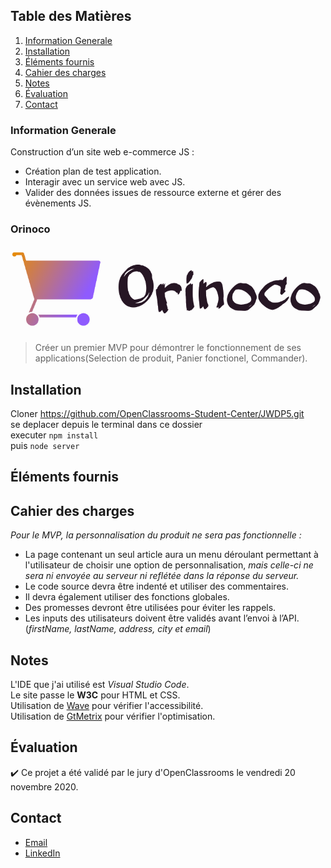 ## Table des Matières
1. [Information Generale](#Information-Generale)
2. [Installation](#Installation)
3. [Éléments fournis](#Éléments-fournis)
4. [Cahier des charges](#Cahier-des-charges)
5. [Notes](#Notes)
6. [Évaluation](#Évaluation)
7. [Contact](#Contact)

### Information Generale
Construction d’un site web e-commerce JS :
* Création plan de test application. 
* Interagir avec un service web avec JS.
* Valider des données issues de ressource externe et gérer des évènements JS.

### Orinoco

![Image text](https://github.com/John-Gate/jeanchristianbarriere_5_23112020/blob/main/logo.png)
>Créer un premier MVP pour démontrer le fonctionnement de ses applications(Selection de produit, Panier fonctionel, Commander).  

## Installation
Cloner  https://github.com/OpenClassrooms-Student-Center/JWDP5.git   
se deplacer depuis le terminal dans ce dossier  
executer `npm install`  
puis `node server`

## Éléments fournis


##  Cahier des charges
_Pour le MVP, la personnalisation du produit ne sera pas fonctionnelle :_  
* La page contenant un seul article aura un menu déroulant permettant à l'utilisateur de choisir une option de personnalisation,
*mais celle-ci ne sera ni envoyée au serveur*
*ni reflétée dans la réponse du serveur.*
* Le code source devra être indenté et utiliser des commentaires.
* Il devra également utiliser des fonctions globales.
* Des promesses devront être utilisées pour éviter les rappels.
* Les inputs des utilisateurs doivent être validés avant l’envoi à l’API. (*firstName, lastName, address, city et email*)

## Notes
L'IDE que j'ai utilisé est *Visual Studio Code*.  
Le site passe le **W3C** pour HTML et CSS.  
Utilisation de [Wave](https://wave.webaim.org/) pour vérifier l'accessibilité.  
Utilisation de [GtMetrix](https://gtmetrix.com/) pour vérifier l'optimisation.

## Évaluation
:heavy_check_mark: Ce projet a été validé par le jury d'OpenClassrooms le vendredi 20 novembre 2020.

## Contact
* [Email](mailto:barrierejc@live.fr?subject=[GitHub]%20Source%20Han%20Sans)
* [LinkedIn](https://linkedin.com/in/jean-christian-barriere)
